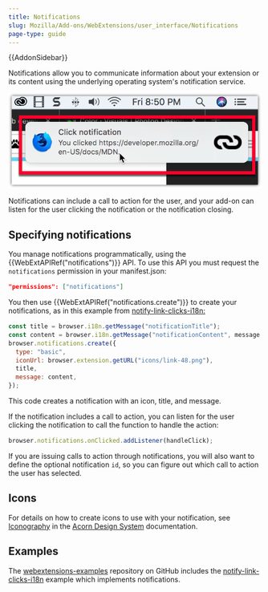 ```yaml
---
title: Notifications
slug: Mozilla/Add-ons/WebExtensions/user_interface/Notifications
page-type: guide
---
```


{{AddonSidebar}}

Notifications allow you to communicate information about your extension or its content using the underlying operating system's notification service.

![Click notification in the top right corner of the browser window.](notify-shadowed.png)

Notifications can include a call to action for the user, and your add-on can listen for the user clicking the notification or the notification closing.

## Specifying notifications

You manage notifications programmatically, using the {{WebExtAPIRef("notifications")}} API. To use this API you must request the `notifications` permission in your manifest.json:

```json
"permissions": ["notifications"]
```

You then use {{WebExtAPIRef("notifications.create")}} to create your notifications, as in this example from [notify-link-clicks-i18n:](https://github.com/mdn/webextensions-examples/tree/master/notify-link-clicks-i18n)

```js
const title = browser.i18n.getMessage("notificationTitle");
const content = browser.i18n.getMessage("notificationContent", message.url);
browser.notifications.create({
  type: "basic",
  iconUrl: browser.extension.getURL("icons/link-48.png"),
  title,
  message: content,
});
```

This code creates a notification with an icon, title, and message.

If the notification includes a call to action, you can listen for the user clicking the notification to call the function to handle the action:

```js
browser.notifications.onClicked.addListener(handleClick);
```

If you are issuing calls to action through notifications, you will also want to define the optional notification `id`, so you can figure out which call to action the user has selected.

## Icons

For details on how to create icons to use with your notification, see [Iconography](https://acorn.firefox.com/latest/styles/iconography.html) in the [Acorn Design System](https://acorn.firefox.com/latest/acorn.html) documentation.

## Examples

The [webextensions-examples](https://github.com/mdn/webextensions-examples) repository on GitHub includes the [notify-link-clicks-i18n](https://github.com/mdn/webextensions-examples/tree/master/notify-link-clicks-i18n) example which implements notifications.
